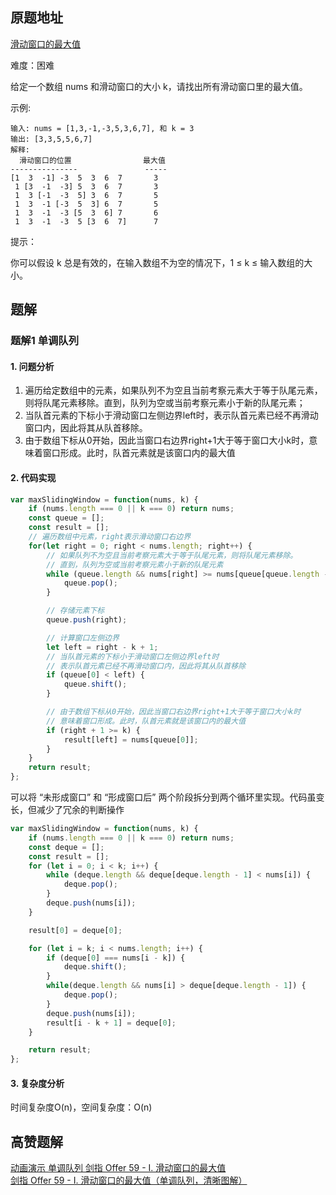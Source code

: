 ## 原题地址
[滑动窗口的最大值](https://leetcode-cn.com/problems/hua-dong-chuang-kou-de-zui-da-zhi-lcof/)

难度：困难

给定一个数组 nums 和滑动窗口的大小 k，请找出所有滑动窗口里的最大值。

示例:
```
输入: nums = [1,3,-1,-3,5,3,6,7], 和 k = 3
输出: [3,3,5,5,6,7] 
解释: 
  滑动窗口的位置                最大值
---------------               -----
[1  3  -1] -3  5  3  6  7       3
 1 [3  -1  -3] 5  3  6  7       3
 1  3 [-1  -3  5] 3  6  7       5
 1  3  -1 [-3  5  3] 6  7       5
 1  3  -1  -3 [5  3  6] 7       6
 1  3  -1  -3  5 [3  6  7]      7

```

提示：

你可以假设 k 总是有效的，在输入数组不为空的情况下，1 ≤ k ≤ 输入数组的大小。


## 题解
### 题解1 单调队列
#### 1. 问题分析
1. 遍历给定数组中的元素，如果队列不为空且当前考察元素大于等于队尾元素，则将队尾元素移除。直到，队列为空或当前考察元素小于新的队尾元素；
2. 当队首元素的下标小于滑动窗口左侧边界left时，表示队首元素已经不再滑动窗口内，因此将其从队首移除。
3. 由于数组下标从0开始，因此当窗口右边界right+1大于等于窗口大小k时，意味着窗口形成。此时，队首元素就是该窗口内的最大值


#### 2. 代码实现
```js
var maxSlidingWindow = function(nums, k) {
    if (nums.length === 0 || k === 0) return nums;
    const queue = [];
    const result = [];
    // 遍历数组中元素，right表示滑动窗口右边界
    for(let right = 0; right < nums.length; right++) {
        // 如果队列不为空且当前考察元素大于等于队尾元素，则将队尾元素移除。
        // 直到，队列为空或当前考察元素小于新的队尾元素
        while (queue.length && nums[right] >= nums[queue[queue.length - 1]]) {
            queue.pop();
        }

        // 存储元素下标
        queue.push(right);

        // 计算窗口左侧边界
        let left = right - k + 1;
        // 当队首元素的下标小于滑动窗口左侧边界left时
        // 表示队首元素已经不再滑动窗口内，因此将其从队首移除
        if (queue[0] < left) {
            queue.shift();
        }

        // 由于数组下标从0开始，因此当窗口右边界right+1大于等于窗口大小k时
        // 意味着窗口形成。此时，队首元素就是该窗口内的最大值
        if (right + 1 >= k) {
            result[left] = nums[queue[0]];
        }
    }
    return result;
};
```

可以将 “未形成窗口” 和 “形成窗口后” 两个阶段拆分到两个循环里实现。代码虽变长，但减少了冗余的判断操作

```js
var maxSlidingWindow = function(nums, k) {
    if (nums.length === 0 || k === 0) return nums;
    const deque = [];
    const result = [];
    for (let i = 0; i < k; i++) {
        while (deque.length && deque[deque.length - 1] < nums[i]) {
            deque.pop();
        }
        deque.push(nums[i]);
    }

    result[0] = deque[0];

    for (let i = k; i < nums.length; i++) {
        if (deque[0] === nums[i - k]) {
            deque.shift();
        }
        while(deque.length && nums[i] > deque[deque.length - 1]) {
            deque.pop();
        }
        deque.push(nums[i]);
        result[i - k + 1] = deque[0];
    }

    return result;
};
```

#### 3. 复杂度分析
时间复杂度O(n)，空间复杂度：O(n)

## 高赞题解
[动画演示 单调队列 剑指 Offer 59 - I. 滑动窗口的最大值](https://leetcode-cn.com/problems/hua-dong-chuang-kou-de-zui-da-zhi-lcof/solution/dong-hua-yan-shi-dan-diao-dui-lie-jian-z-unpy/)  
[剑指 Offer 59 - I. 滑动窗口的最大值（单调队列，清晰图解）](https://leetcode-cn.com/problems/hua-dong-chuang-kou-de-zui-da-zhi-lcof/solution/mian-shi-ti-59-i-hua-dong-chuang-kou-de-zui-da-1-6/)  
